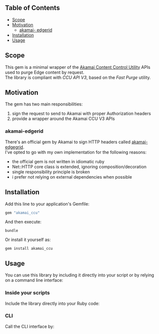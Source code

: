 ## Table of Contents

* [Scope](#scope)
* [Motivation](#motivation)
  * [akamai- edgerid](#akamai-edgerid)
* [Installation](#installation)
* [Usage](#usage)

## Scope
This gem is a minimal wrapper of the [Akamai Content Control Utility](https://developer.akamai.com/api/purge/ccu/overview.html) APIs used to purge Edge content by request.  
The library is compliant with *CCU API V3*, based on the *Fast Purge* utility.

## Motivation
The gem has two main responsibilities:
1. sign the request to send to Akamai with proper Authorization headers
2. provide a wrapper around the Akamai CCU V3 APIs

### akamai-edgerid
There's an official gem by Akamai to sign HTTP headers called [akamai-edgegrid](https://github.com/akamai/AkamaiOPEN-edgegrid-ruby).  
I've opted to go with my own implementation for the following reasons:
* the official gem is not written in idiomatic ruby
* Net::HTTP core class is extended, ignoring composition/decoration
* single responsibility principle is broken
* i prefer not relying on external dependencies when possible

## Installation
Add this line to your application's Gemfile:
```ruby
gem "akamai_ccu"
```

And then execute:
```shell
bundle
```

Or install it yourself as:
```shell
gem install akamai_ccu
```

## Usage
You can use this library by including it directly into your script or by relying on a command line interface:

### Inside your scripts
Include the library directly into your Ruby code:

### CLI
Call the CLI interface by:
